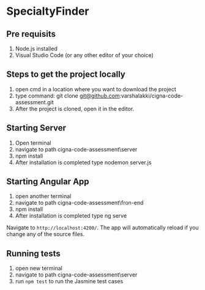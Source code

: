 # SpecialtyFinder

## Pre requisits
1. Node.js installed
2. Visual Studio Code (or any other editor of your choice)

## Steps to get the project locally
1. open cmd in a location where you want to download the project
2. type command: git clone git@github.com:varshalakki/cigna-code-assessment.git
3. After the project is cloned, open it in the editor.

## Starting Server
1. Open terminal
2. navigate to path cigna-code-assessment\server 
3. npm install
4. After installation is completed type nodemon server.js

## Starting Angular App
1. open another terminal
2. navigate to path cigna-code-assessment\fron-end
3. npm install
4. After installation is completed type ng serve

Navigate to `http://localhost:4200/`. The app will automatically reload if you change any of the source files.

## Running tests
1. open new terminal
2. navigate to path cigna-code-assessment\server 
3. run `npm test` to run the Jasmine test cases
